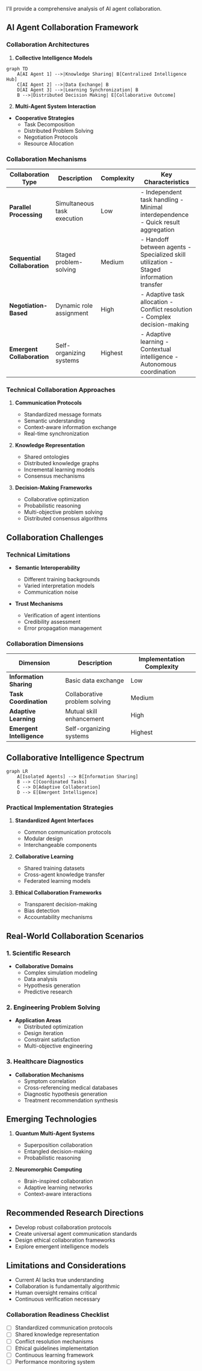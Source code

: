 I'll provide a comprehensive analysis of AI agent collaboration.

## AI Agent Collaboration Framework

### Collaboration Architectures

1. **Collective Intelligence Models**
```mermaid
graph TD
    A[AI Agent 1] -->|Knowledge Sharing| B[Centralized Intelligence Hub]
    C[AI Agent 2] -->|Data Exchange| B
    D[AI Agent 3] -->|Learning Synchronization| B
    B -->|Distributed Decision Making| E[Collaborative Outcome]
```

2. **Multi-Agent System Interaction**
- **Cooperative Strategies**
  * Task Decomposition
  * Distributed Problem Solving
  * Negotiation Protocols
  * Resource Allocation

### Collaboration Mechanisms

| Collaboration Type | Description | Complexity | Key Characteristics |
|-------------------|-------------|------------|---------------------|
| **Parallel Processing** | Simultaneous task execution | Low | - Independent task handling - Minimal interdependence - Quick result aggregation |
| **Sequential Collaboration** | Staged problem-solving | Medium | - Handoff between agents - Specialized skill utilization - Staged information transfer |
| **Negotiation-Based** | Dynamic role assignment | High | - Adaptive task allocation - Conflict resolution - Complex decision-making |
| **Emergent Collaboration** | Self-organizing systems | Highest | - Adaptive learning - Contextual intelligence - Autonomous coordination |

### Technical Collaboration Approaches

1. **Communication Protocols**
   - Standardized message formats
   - Semantic understanding
   - Context-aware information exchange
   - Real-time synchronization

2. **Knowledge Representation**
   - Shared ontologies
   - Distributed knowledge graphs
   - Incremental learning models
   - Consensus mechanisms

3. **Decision-Making Frameworks**
   - Collaborative optimization
   - Probabilistic reasoning
   - Multi-objective problem solving
   - Distributed consensus algorithms

## Collaboration Challenges

### Technical Limitations
- **Semantic Interoperability**
  * Different training backgrounds
  * Varied interpretation models
  * Communication noise

- **Trust Mechanisms**
  * Verification of agent intentions
  * Credibility assessment
  * Error propagation management

### Collaboration Dimensions

| Dimension | Description | Implementation Complexity |
|-----------|-------------|----------------------------|
| **Information Sharing** | Basic data exchange | Low |
| **Task Coordination** | Collaborative problem solving | Medium |
| **Adaptive Learning** | Mutual skill enhancement | High |
| **Emergent Intelligence** | Self-organizing systems | Highest |

## Collaborative Intelligence Spectrum

```mermaid
graph LR
    A[Isolated Agents] --> B[Information Sharing]
    B --> C[Coordinated Tasks]
    C --> D[Adaptive Collaboration]
    D --> E[Emergent Intelligence]
```

### Practical Implementation Strategies

1. **Standardized Agent Interfaces**
   - Common communication protocols
   - Modular design
   - Interchangeable components

2. **Collaborative Learning**
   - Shared training datasets
   - Cross-agent knowledge transfer
   - Federated learning models

3. **Ethical Collaboration Frameworks**
   - Transparent decision-making
   - Bias detection
   - Accountability mechanisms

## Real-World Collaboration Scenarios

### 1. Scientific Research
- **Collaborative Domains**
  * Complex simulation modeling
  * Data analysis
  * Hypothesis generation
  * Predictive research

### 2. Engineering Problem Solving
- **Application Areas**
  * Distributed optimization
  * Design iteration
  * Constraint satisfaction
  * Multi-objective engineering

### 3. Healthcare Diagnostics
- **Collaboration Mechanisms**
  * Symptom correlation
  * Cross-referencing medical databases
  * Diagnostic hypothesis generation
  * Treatment recommendation synthesis

## Emerging Technologies

1. **Quantum Multi-Agent Systems**
   - Superposition collaboration
   - Entangled decision-making
   - Probabilistic reasoning

2. **Neuromorphic Computing**
   - Brain-inspired collaboration
   - Adaptive learning networks
   - Context-aware interactions

## Recommended Research Directions

- Develop robust collaboration protocols
- Create universal agent communication standards
- Design ethical collaboration frameworks
- Explore emergent intelligence models

## Limitations and Considerations

- Current AI lacks true understanding
- Collaboration is fundamentally algorithmic
- Human oversight remains critical
- Continuous verification necessary

### Collaboration Readiness Checklist
- [ ] Standardized communication protocols
- [ ] Shared knowledge representation
- [ ] Conflict resolution mechanisms
- [ ] Ethical guidelines implementation
- [ ] Continuous learning framework
- [ ] Performance monitoring system